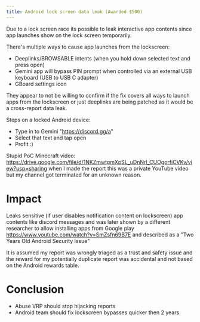 ```yaml
---
title: Android lock screen data leak (Awarded $500)
---
```


Due to a lock screen race its possible to leak interactive app contents since app launches show on the lock screen temporarily.

There's multiple ways to cause app launches from the lockscreen:

- Deeplinks/BROWSABLE intents (when you hold down selected text and press open)
- Gemini app will bypass PIN prompt when controlled via an external USB keyboard (USB to USB C adapter)
- GBoard settings icon

They appear to not be willing to confirm if the fix covers all ways to launch apps from the lockscreen or just deeplinks are being patched as it would be a cross-report data leak.

Steps on a locked Android device:

- Type in to Gemini "https://discord.gg/a"
- Select that text and tap open
- Profit :)

Stupid PoC Minecraft video: <https://drive.google.com/file/d/1NKZmwtgmXpSL_uDnNrl_CUOgorfiCVKv/view?usp=sharing> when I made the report this was a private YouTube video but my channel got terminated for an unknown reason.

# Impact

Leaks sensitive (if user disables notification content on lockscreen) app contents like discord messages and was later shown by a different researcher to allow installing apps from Google play <https://www.youtube.com/watch?v=SmZsfn69B7E> and described as a "Two Years Old Android Security Issue"

It is assumed my report was wrongly triaged as a trust and safety issue and the reward for my potentially duplicate report was accidental and not based on the Android rewards table.

# Conclusion

- Abuse VRP should stop hijacking reports
- Android team should fix lockscreen bypasses quicker then 2 years
